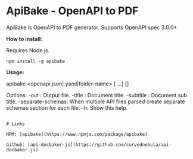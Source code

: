 # ApiBake - OpenAPI to PDF

ApiBake is OpenAPI to PDF generator. Supports OpenAPI spec 3.0.0+.

**How to install:**

Requires Node.js.

```
npm install -g apibake
```

**Usage:**

apibake <openapi.json|.yaml|folder-name> [<file-or-folder2> <file-or-folder3> ...] [<options>]

Options:
 -out <string>: Output file.
 -title <string>: Document title.
 -subtitle <string>: Document sub title.
 -separate-schemas: When multiple API files parsed create separate schemas section for each file.
 -h: Show this help.
```

# Links

NPM: [apibake](https://www.npmjs.com/package/apibake)

Github: [api-docbaker-js](https://github.com/curvednebula/api-docbaker-js)
